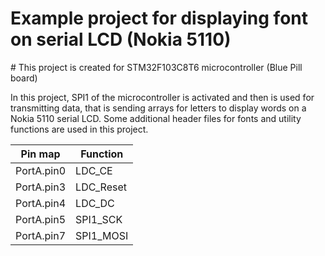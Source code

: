 <h1> Example project for displaying font on serial LCD (Nokia 5110) </h1>
# This project is created for STM32F103C8T6 microcontroller (Blue Pill board)

In this project, SPI1 of the microcontroller is activated and then is used for transmitting data, that is sending arrays for letters to display words on a Nokia 5110 serial LCD. Some additional header files for fonts and utility functions are used in this project.

| Pin map     | Function    |
| ----------- | ----------- |
| PortA.pin0  | LDC_CE    |
| PortA.pin3  | LDC_Reset |
| PortA.pin4  | LDC_DC    |
| PortA.pin5  | SPI1_SCK  |
| PortA.pin7  | SPI1_MOSI |



